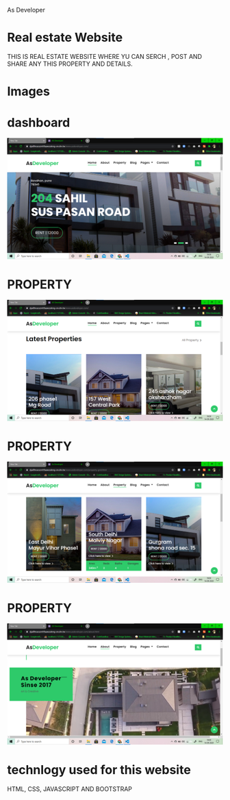 As Developer
# Real estate Website
THIS IS REAL ESTATE WEBSITE WHERE YU CAN SERCH , POST AND SHARE ANY THIS PROPERTY AND DETAILS.
# Images
# dashboard
![REAL ESTATE WEBSITE](as1.png "As Developer")

# PROPERTY
![REAL ESTATE WEBSITE](as2.png "As Developer")

# PROPERTY
![REAL ESTATE WEBSITE](as3.png "As Developer")

# PROPERTY
![REAL ESTATE WEBSITE](as4.png "As Developer")
# technlogy used for this website
HTML, CSS, JAVASCRIPT AND BOOTSTRAP

